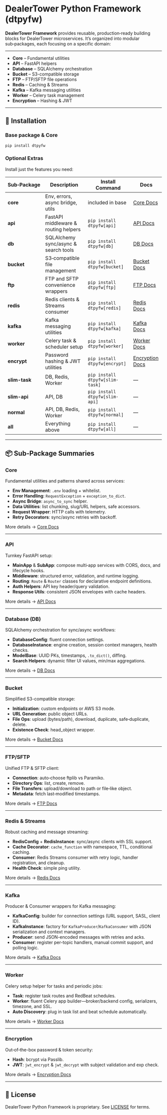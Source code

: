 # DealerTower Python Framework (dtpyfw)

**DealerTower Framework** provides reusable, production‑ready building blocks for DealerTower microservices. It’s organized into modular sub‑packages, each focusing on a specific domain:

---

* **Core** – Fundamental utilities
* **API** – FastAPI helpers
* **Database** – SQLAlchemy orchestration
* **Bucket** – S3-compatible storage
* **FTP** – FTP/SFTP file operations
* **Redis** – Caching & Streams
* **Kafka** – Kafka messaging utilities
* **Worker** – Celery task management
* **Encryption** – Hashing & JWT

---

## 🚀 Installation

### Base package & Core

```bash
pip install dtpyfw
```

### Optional Extras

Install just the features you need:

| Sub‑Package   | Description                          | Install Command                 | Docs                               |
| ------------- | ------------------------------------ | ------------------------------- | ---------------------------------- |
| **core**      | Env, errors, async bridge, utils     | included in base                | [Core Docs](docs/core.md)          |
| **api**       | FastAPI middleware & routing helpers | `pip install dtpyfw[api]`       | [API Docs](docs/api.md)            |
| **db**        | SQLAlchemy sync/async & search tools | `pip install dtpyfw[db]`        | [DB Docs](docs/db.md)              |
| **bucket**    | S3‑compatible file management        | `pip install dtpyfw[bucket]`    | [Bucket Docs](docs/bucket.md)      |
| **ftp**       | FTP and SFTP convenience wrappers    | `pip install dtpyfw[ftp]`       | [FTP Docs](docs/ftp.md)            |
| **redis**     | Redis clients & Streams consumer     | `pip install dtpyfw[redis]`     | [Redis Docs](docs/redis.md)        |
| **kafka**     | Kafka messaging utilities            | `pip install dtpyfw[kafka]`     | [Kafka Docs](docs/kafka.md)        |
| **worker**    | Celery task & scheduler setup        | `pip install dtpyfw[worker]`    | [Worker Docs](docs/worker.md)      |
| **encrypt**   | Password hashing & JWT utilities     | `pip install dtpyfw[encrypt]`   | [Encryption Docs](docs/encrypt.md) |
| **slim-task** | DB, Redis, Worker                    | `pip install dtpyfw[slim-task]` | —                                  |
| **slim-api**  | API, DB                              | `pip install dtpyfw[slim-api]`  | —                                  |
| **normal**    | API, DB, Redis, Worker               | `pip install dtpyfw[normal]`    | —                                  |
| **all**       | Everything above                     | `pip install dtpyfw[all]`       | —                                  |

---

## 📦 Sub‑Package Summaries

### Core

Fundamental utilities and patterns shared across services:

* **Env Management**: `.env` loading + whitelist.
* **Error Handling**: `RequestException` + `exception_to_dict`.
* **Async Bridge**: `async_to_sync` helper.
* **Data Utilities**: list chunking, slug/URL helpers, safe accessors.
* **Request Wrapper**: HTTP calls with telemetry.
* **Retry Decorators**: sync/async retries with backoff.

More details → [Core Docs](docs/core.md)

---

### API

Turnkey FastAPI setup:

* **MainApp** & **SubApp**: compose multi‑app services with CORS, docs, and lifecycle hooks.
* **Middleware**: structured error, validation, and runtime logging.
* **Routing**: `Route` & `Router` classes for declarative endpoint definitions.
* **Auth Helpers**: API key header/query validation.
* **Response Utils**: consistent JSON envelopes with cache headers.

More details → [API Docs](docs/api.md)

---

### Database (DB)

SQLAlchemy orchestration for sync/async workflows:

* **DatabaseConfig**: fluent connection settings.
* **DatabaseInstance**: engine creation, session context managers, health checks.
* **ModelBase**: UUID PKs, timestamps, `.to_dict()`, diffing.
* **Search Helpers**: dynamic filter UI values, min/max aggregations.

More details → [DB Docs](docs/db.md)

---

### Bucket

Simplified S3-compatible storage:

* **Initialization**: custom endpoints or AWS S3 mode.
* **URL Generation**: public object URLs.
* **File Ops**: upload (bytes/path), download, duplicate, safe‑duplicate, delete.
* **Existence Check**: head\_object wrapper.

More details → [Bucket Docs](docs/bucket.md)

---

### FTP/SFTP

Unified FTP & SFTP client:

* **Connection**: auto‑choose ftplib vs Paramiko.
* **Directory Ops**: list, create, remove.
* **File Transfers**: upload/download to path or file‑like object.
* **Metadata**: fetch last‑modified timestamps.

More details → [FTP Docs](docs/ftp.md)

---

### Redis & Streams

Robust caching and message streaming:

* **RedisConfig** + **RedisInstance**: sync/async clients with SSL support.
* **Cache Decorator**: `cache_function` with namespace, TTL, conditional caching.
* **Consumer**: Redis Streams consumer with retry logic, handler registration, and cleanup.
* **Health Check**: simple ping utility.

More details → [Redis Docs](docs/redis.md)

---

### Kafka

Producer & Consumer wrappers for Kafka messaging:

* **KafkaConfig**: builder for connection settings (URL support, SASL, client ID).
* **KafkaInstance**: factory for `KafkaProducer`/`KafkaConsumer` with JSON serialization and context managers.
* **Producer**: send JSON-encoded messages with retries and acks.
* **Consumer**: register per-topic handlers, manual commit support, and polling logic.

More details → [Kafka Docs](docs/kafka.md)

---

### Worker

Celery setup helper for tasks and periodic jobs:

* **Task**: register task routes and RedBeat schedules.
* **Worker**: fluent Celery app builder—broker/backend config, serializers, timezone, and SSL.
* **Auto Discovery**: plug in task list and beat schedule automatically.

More details → [Worker Docs](docs/worker.md)

---

### Encryption

Out‑of‑the-box password & token security:

* **Hash**: bcrypt via Passlib.
* **JWT**: `jwt_encrypt` & `jwt_decrypt` with subject validation and exp check.

More details → [Encryption Docs](docs/encrypt.md)

---

## 📄 License

DealerTower Python Framework is proprietary. See [LICENSE](LICENSE) for terms.
